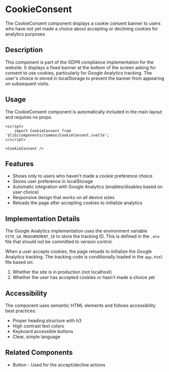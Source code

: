 # CookieConsent

The CookieConsent component displays a cookie consent banner to users who have not yet made a choice about accepting or declining cookies for analytics purposes.

## Description

This component is part of the GDPR compliance implementation for the website. It displays a fixed banner at the bottom of the screen asking for consent to use cookies, particularly for Google Analytics tracking. The user's choice is stored in localStorage to prevent the banner from appearing on subsequent visits.

## Usage

The CookieConsent component is automatically included in the main layout and requires no props.

```svelte
<script>
	import CookieConsent from '$lib/components/common/CookieConsent.svelte';
</script>

<CookieConsent />
```

## Features

- Shows only to users who haven't made a cookie preference choice
- Stores user preference in localStorage
- Automatic integration with Google Analytics (enables/disables based on user choice)
- Responsive design that works on all device sizes
- Reloads the page after accepting cookies to initialize analytics

## Implementation Details

The Google Analytics implementation uses the environment variable `VITE_GA_MEASUREMENT_ID` to store the tracking ID. This is defined in the `.env` file that should not be committed to version control.

When a user accepts cookies, the page reloads to initialize the Google Analytics tracking. The tracking code is conditionally loaded in the `app.html` file based on:

1. Whether the site is in production (not localhost)
2. Whether the user has accepted cookies or hasn't made a choice yet

## Accessibility

The component uses semantic HTML elements and follows accessibility best practices:

- Proper heading structure with h3
- High contrast text colors
- Keyboard accessible buttons
- Clear, simple language

## Related Components

- Button - Used for the accept/decline actions
